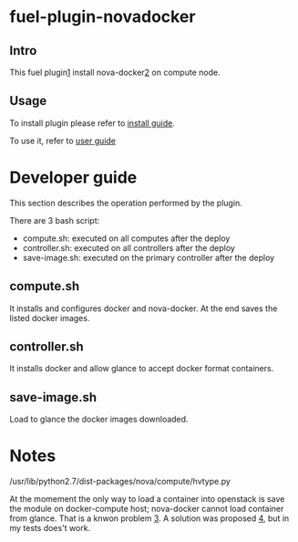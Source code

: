 fuel-plugin-novadocker
==================

Intro
-----

This fuel plugin[1] install nova-docker[2] on compute node.

Usage
-----

To install plugin please refer to [install
guide](doc/source/installation.rst).

To use it, refer to [user guide](doc/source/guide.rst)

Developer guide
===============

This section describes the operation performed by the plugin.

There are 3 bash script:

* compute.sh: executed on all computes after the deploy
* controller.sh: executed on all controllers after the deploy
* save-image.sh: executed on the primary controller after the deploy

compute.sh
----------

It installs and configures docker and nova-docker.  At the end saves
the listed docker images.

controller.sh
-------------

It installs docker and allow glance to accept docker format
containers.

save-image.sh
-------------

Load to glance the docker images downloaded.

Notes
=====

/usr/lib/python2.7/dist-packages/nova/compute/hvtype.py

At the momement the only way to load a container into openstack is
save the module on docker-compute host; nova-docker cannot load
container from glance. That is a knwon problem [3].  A solution was
proposed [4], but in my tests does't work.

<!---
References
==========
-->

[1]: https://wiki.openstack.org/wiki/Fuel/Plugins

[2]: https://wiki.openstack.org/wiki/Docker

[3]: https://ask.openstack.org/en/question/55125/which-version-of-nova-docker-should-be-used-with-openstack-juno

[4]: https://github.com/fikovnik/nova-docker/commit/1a08ea55df98f46fc5752adc4d5488508dacc827

